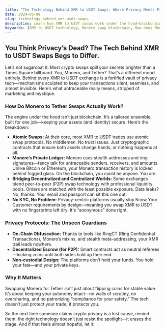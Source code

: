 ```yaml
---
title: "The Technology Behind XMR to USDT Swaps: Where Privacy Meets Precision"
date: 2024-06-09
slug: technology-behind-xmr-usdt-swaps
description: Learn how XMR to USDT swaps work under the hood—blockchain tech, privacy protocols, and what sets Monero-based exchanges apart.
keywords: [XMR to USDT technology, Monero swap blockchain, How does Monero to Tether exchange work?, Crypto swap infrastructure, Privacy technology in crypto exchange]
---
```


## You Think Privacy’s Dead? The Tech Behind XMR to USDT Swaps Begs to Differ.

Let’s not sugarcoat it: Most crypto swaps spill your secrets brighter than a Times Square billboard. You, Monero, and Tether? That’s a different mood entirely. Behind every XMR to USDT exchange is a fortified vault of privacy tech—mechanisms sculpted to keep your transactions silent, seamless, and almost invisible. Here’s what untraceable really means, stripped of marketing and mystique.

### How Do Monero to Tether Swaps Actually Work?

The engine under the hood isn’t just blockchain. It’s a tailored ensemble, built for one job—keeping your assets (and identity) secure. Here’s the breakdown:

- **Atomic Swaps:** At their core, most XMR to USDT trades use atomic swap protocols. No middlemen. No trust issues. Just cryptographic contracts that ensure both assets change hands, or nothing happens at all.
- **Monero’s Private Ledger:** Monero uses stealth addresses and ring signatures—fancy talk for untraceable senders, receivers, and amounts. Unlike Bitcoin or Ethereum, your Monero transaction history is locked behind fogged glass. On the blockchain, you could be anyone. You are.
- **Bridging Decentralized and Centralized Worlds:** Some exchanges blend peer-to-peer (P2P) swap technology with professional liquidity pools. Orders are matched with the least possible exposure. Data leaks? No, thanks. Your email and passport can sit this one out.
- **No KYC, No Problem:** Privacy-centric platforms usually skip Know Your Customer requirements by design—meaning you swap XMR to USDT with no fingerprints left dry. It's “anonymous” done right.

### Privacy Protocols: The Unseen Guardians

- **On-Chain Obfuscation:** Thanks to tools like RingCT (Ring Confidential Transactions), Monero’s mixins, and stealth meta-addressing, your XMR trail leads nowhere.
- **Decentralized Escrow (for P2P):** Smart contracts act as neutral referees—locking coins until both sides hold up their end.
- **Non-custodial Design:** The platforms don’t hold your funds. You hold your fate—and your private keys.

### Why It Matters

Swapping Monero for Tether isn’t just about flipping coins for stable value. It’s about keeping your autonomy intact—no walls of scrutiny, no oversharing, and no patronizing “compliance for your safety.” The tech doesn’t just protect your trade; it protects you. 

So the next time someone claims crypto privacy is a lost cause, remind them: the right technology doesn’t just resist the spotlight—it erases the stage. And if that feels almost hopeful, let it.
